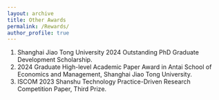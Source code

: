 ```yaml
---
layout: archive
title: Other Awards
permalink: /Rewards/
author_profile: true
---
```


1. Shanghai Jiao Tong University 2024 Outstanding PhD Graduate Development Scholarship.
2. 2024 Graduate High-level Academic Paper Award in Antai School of Economics and Management, Shanghai Jiao Tong University.
3. ISCOM 2023 Shanshu Technology Practice-Driven Research Competition Paper, Third Prize.
